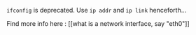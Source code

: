 `ifconfig` is deprecated. Use `ip addr` and `ip link` henceforth... 

Find more info here : [[what is a network interface, say "eth0"]]
